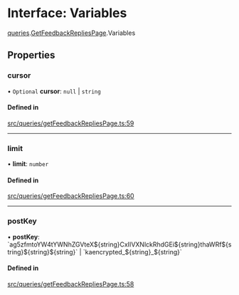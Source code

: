 # Interface: Variables

[queries](api/modules/queries.md).[GetFeedbackRepliesPage](api/modules/queries.GetFeedbackRepliesPage.md).Variables

## Properties

### cursor

• `Optional` **cursor**: ``null`` \| `string`

#### Defined in

[src/queries/getFeedbackRepliesPage.ts:59](https://github.com/bhavjitChauhan/khan-api/blob/649b2610/src/queries/getFeedbackRepliesPage.ts#L59)

___

### limit

• **limit**: `number`

#### Defined in

[src/queries/getFeedbackRepliesPage.ts:60](https://github.com/bhavjitChauhan/khan-api/blob/649b2610/src/queries/getFeedbackRepliesPage.ts#L60)

___

### postKey

• **postKey**: \`ag5zfmtoYW4tYWNhZGVteX$\{string}CxIIVXNlckRhdGEi$\{string}thaWRf$\{string}$\{string}$\{string}\` \| \`kaencrypted\_$\{string}\_$\{string}\`

#### Defined in

[src/queries/getFeedbackRepliesPage.ts:58](https://github.com/bhavjitChauhan/khan-api/blob/649b2610/src/queries/getFeedbackRepliesPage.ts#L58)
